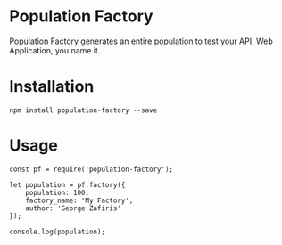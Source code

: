 # Population Factory

Population Factory generates an entire population to test your API, Web Application, you name it.

# Installation

` npm install population-factory --save `

# Usage 
```
const pf = require('population-factory');

let population = pf.factory({
    population: 100,
    factory_name: 'My Factory',
    author: 'George Zafiris'
});

console.log(population);
```
